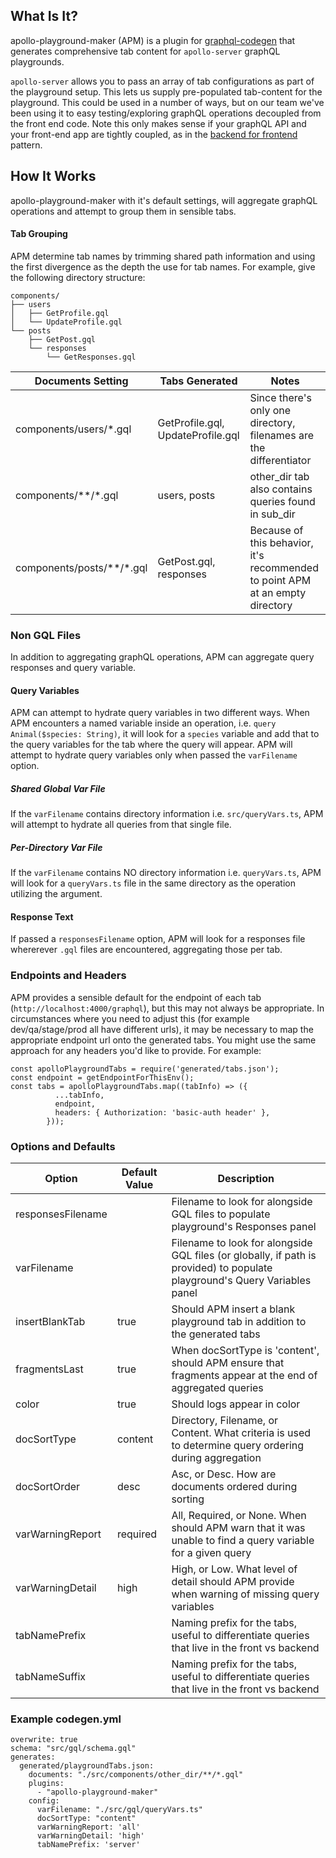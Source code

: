 ## What Is It?
apollo-playground-maker (APM) is a plugin for [graphql-codegen](https://www.graphql-code-generator.com/) that generates comprehensive tab content
for ```apollo-server``` graphQL playgrounds.

```apollo-server``` allows you to pass an array of tab configurations as part of the playground setup. This lets us supply pre-populated tab-content for the playground.
This could be used in a number of ways, but on our team we've been using it to easy testing/exploring graphQL operations decoupled from the front end code.
Note this only makes sense if your graphQL API and your front-end app are tightly coupled, as in the [backend for frontend](https://samnewman.io/patterns/architectural/bff/) pattern.

## How It Works
apollo-playground-maker with it's default settings, will aggregate graphQL operations and attempt to group them in sensible tabs.
 
#### Tab Grouping
APM determine tab names by trimming shared path information and using the first divergence as the depth the use for tab names.
For example, give the following directory structure:
```
components/
├── users
│   ├── GetProfile.gql
│   └── UpdateProfile.gql
└── posts
    ├── GetPost.gql
    └── responses
        └── GetResponses.gql
```

| Documents Setting               | Tabs Generated                    | Notes                                                                                     |
|---------------------------------|-----------------------------------|-------------------------------------------------------------------------------------------|
| components/users/*.gql          | GetProfile.gql, UpdateProfile.gql | Since there's only one directory, filenames are the differentiator                        |
| components/\*\*/\*.gql          | users, posts                      | other\_dir tab also contains queries found in sub\_dir                                    |
| components/posts/\*\*/\*.gql    | GetPost.gql, responses            | Because of this behavior, it's recommended to point APM at an empty directory             |

### Non GQL Files
In addition to aggregating graphQL operations, APM can aggregate query responses and query variable.

#### Query Variables
APM can attempt to hydrate query variables in two different ways. When APM encounters a named variable inside an operation, i.e. ```query Animal($species: String)```,
it will look for a ```species``` variable and add that to the query variables for the tab where the query will appear. APM will attempt to hydrate query variables only when passed the
```varFilename``` option.

##### Shared Global Var File
If the ```varFilename``` contains directory information i.e. ```src/queryVars.ts```, APM will attempt to hydrate all queries from that single file.

##### Per-Directory Var File
If the ```varFilename``` contains NO directory information i.e. ```queryVars.ts```, APM will look for a ```queryVars.ts``` file in the same directory as the operation utilizing
the argument.

#### Response Text
If passed a ```responsesFilename``` option, APM will look for a responses file whererever ```.gql``` files are encountered, aggregating those per tab.

### Endpoints and Headers

APM provides a sensible default for the endpoint of each tab (```http://localhost:4000/graphql```), but this may not always be appropriate. In circumstances where you need to adjust this (for example dev/qa/stage/prod all have different urls), it may be necessary to map the appropriate endpoint url onto the generated tabs. You might use the same approach for any headers you'd like to provide. For example:
```
const apolloPlaygroundTabs = require('generated/tabs.json');
const endpoint = getEndpointForThisEnv();
const tabs = apolloPlaygroundTabs.map((tabInfo) => ({
          ...tabInfo,
          endpoint,
          headers: { Authorization: 'basic-auth header' },
        }));
```

### Options and Defaults
| Option            | Default Value | Description                                                                                                                |
|-------------------|---------------|----------------------------------------------------------------------------------------------------------------------------|
| responsesFilename |               | Filename to look for alongside GQL files to populate playground's Responses panel                                          |
| varFilename       |               | Filename to look for alongside GQL files (or globally, if path is provided) to populate playground's Query Variables panel |
| insertBlankTab    | true          | Should APM insert a blank playground tab in addition to the generated tabs                                                 |
| fragmentsLast     | true          | When docSortType is 'content', should APM ensure that fragments appear at the end of aggregated queries                    |
| color             | true          | Should logs appear in color                                                                                                |
| docSortType       | content       | Directory, Filename, or Content. What criteria is used to determine query ordering during aggregation                      |
| docSortOrder      | desc          | Asc, or Desc. How are documents ordered during sorting                                                                     |
| varWarningReport  | required      | All, Required, or None. When should APM warn that it was unable to find a query variable for a given query                 |
| varWarningDetail  | high          | High, or Low. What level of detail should APM provide when warning of missing query variables                              |
| tabNamePrefix     |               | Naming prefix for the tabs, useful to differentiate queries that live in the front vs backend                              |
| tabNameSuffix     |               | Naming prefix for the tabs, useful to differentiate queries that live in the front vs backend                              |

### Example codegen.yml
```
overwrite: true
schema: "src/gql/schema.gql"
generates:
  generated/playgroundTabs.json:
    documents: "./src/components/other_dir/**/*.gql"
    plugins:
      - "apollo-playground-maker"
    config:
      varFilename: "./src/gql/queryVars.ts"
      docSortType: "content"
      varWarningReport: 'all'
      varWarningDetail: 'high'
      tabNamePrefix: 'server'
```
